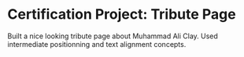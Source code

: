 
# Certification Project: Tribute Page

Built a nice looking tribute page about Muhammad Ali Clay. Used intermediate positionning and text         alignment concepts.